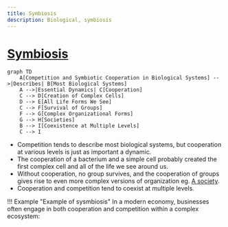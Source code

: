 ```yaml
---
title: Symbiosis
description: Biological, symbiosis
---
```

# [Symbiosis](https://en.wikipedia.org/wiki/Symbiosis)

```mermaid
graph TD
    A[Competition and Symbiotic Cooperation in Biological Systems] -->|Describes| B[Most Biological Systems]
    A -->|Essential Dynamics| C[Cooperation]
    C --> D[Creation of Complex Cells]
    D --> E[All Life Forms We See]
    C --> F[Survival of Groups]
    F --> G[Complex Organizational Forms]
    G --> H[Societies]
    B --> I[Coexistence at Multiple Levels]
    C --> I
```

- Competition tends to describe most biological systems, but cooperation at various levels is just as important a dynamic. 
- The cooperation of a bacterium and a simple cell probably created the first complex cell and all of the life we see around us. 
- Without cooperation, no group survives, and the cooperation of groups gives rise to even more complex versions of organization eg. [A society](https://en.wikipedia.org/wiki/Society). 
- Cooperation and competition tend to coexist at multiple levels.

!!! Example "Example of sysmbiosis"
    In a modern economy, businesses often engage in both cooperation and competition within a complex ecosystem: